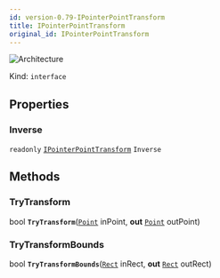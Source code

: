 ```yaml
---
id: version-0.79-IPointerPointTransform
title: IPointerPointTransform
original_id: IPointerPointTransform
---
```


![Architecture](https://img.shields.io/badge/architecture-new_only-blue)

Kind: `interface`

## Properties
### Inverse
`readonly`  [`IPointerPointTransform`](IPointerPointTransform) `Inverse`

## Methods
### TryTransform
bool **`TryTransform`**([`Point`](https://docs.microsoft.com/uwp/api/Windows.Foundation.Point) inPoint, **out** [`Point`](https://docs.microsoft.com/uwp/api/Windows.Foundation.Point) outPoint)

### TryTransformBounds
bool **`TryTransformBounds`**([`Rect`](https://docs.microsoft.com/uwp/api/Windows.Foundation.Rect) inRect, **out** [`Rect`](https://docs.microsoft.com/uwp/api/Windows.Foundation.Rect) outRect)
